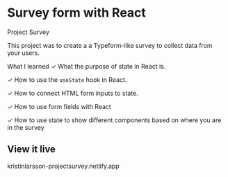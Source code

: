 # Survey form with React

Project Survey

This project was to create a a Typeform-like survey to collect data from your users.

What I learned
✓ What the purpose of state in React is.

✓ How to use the `useState` hook in React.

✓ How to connect HTML form inputs to state.

✓ How to use form fields with React

✓ How to use state to show different components based on where you are in the survey

## View it live

kristinlarsson-projectsurvey.netlify.app
